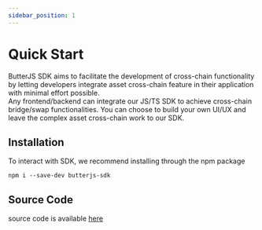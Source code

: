 ```yaml
---
sidebar_position: 1
---
```

# Quick Start
ButterJS SDK aims to facilitate the development of cross-chain functionality by letting developers integrate asset cross-chain feature in their application with minimal effort possible.
<br/>
Any frontend/backend can integrate our JS/TS SDK to achieve cross-chain bridge/swap functionalities. You can choose to build your own UI/UX and leave the complex asset cross-chain work to our SDK.

## Installation
To interact with SDK, we recommend installing through the npm package
```shell
npm i --save-dev butterjs-sdk
```

## Source Code
source code is available [here](https://github.com/butternetwork/butterjs-sdk)